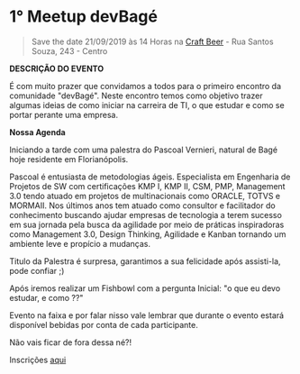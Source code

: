 # 1° Meetup devBagé

> Save the date 21/09/2019 às 14 Horas na [Craft Beer](https://www.google.com/maps/place/R.+Santos+Souza,+243+-+Centro,+Bagé+-+RS,+96400-320/@-31.334678,-54.102665,17z/data=!3m1!4b1!4m5!3m4!1s0x9506756b91108e71:0x3783fa2e286852a8!8m2!3d-31.334678!4d-54.102665) - Rua Santos Souza, 243 - Centro

**DESCRIÇÃO DO EVENTO**

É com muito prazer que convidamos a todos para o primeiro encontro da comunidade "devBagé".
Neste encontro temos como objetivo trazer algumas ideias de como iniciar na carreira de TI, o que estudar e como se portar perante uma empresa.

**Nossa Agenda**

Iniciando a tarde com uma palestra do Pascoal Vernieri, natural de Bagé hoje residente em Florianópolis.

Pascoal é entusiasta de metodologias ágeis. Especialista em Engenharia de Projetos de SW com certificações KMP I, KMP II, CSM, PMP, Management 3.0 tendo atuado em projetos de multinacionais como ORACLE, TOTVS e MORMAII. Nos últimos anos tem atuado como consultor e facilitador do conhecimento buscando ajudar empresas de tecnologia a terem sucesso em sua jornada pela busca da agilidade por meio de práticas inspiradoras como Management 3.0, Design Thinking, Agilidade e Kanban tornando um ambiente leve e propício a mudanças.

Titulo da Palestra é surpresa, garantimos a sua felicidade após assisti-la, pode confiar ;)

Após iremos realizar um Fishbowl com a pergunta Inicial: "o que eu devo estudar, e como ??"

Evento na faixa e por falar nisso vale lembrar que durante o evento estará disponível bebidas por conta de cada participante.

Não vais ficar de fora dessa né?!

Inscrições [aqui](https://www.sympla.com.br/1-meetup-devbage__634580)